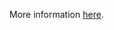 More information [here](https://docs.prismacloud.io/en/enterprise-edition/policy-reference/azure-policies/azure-general-policies/bc-azure-2-57).
